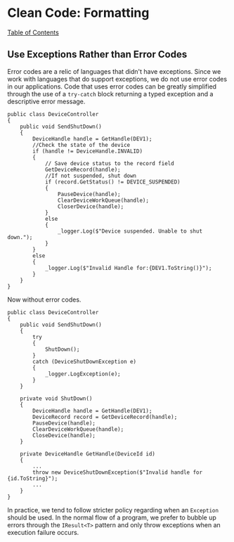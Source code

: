 # Clean Code: Formatting

[Table of Contents](../CLEAN-CODE.md)

## Use Exceptions Rather than Error Codes

Error codes are a relic of languages that didn't have exceptions. Since we work with languages that do support exceptions, we do not use error codes in our applications. Code that uses error codes can be greatly simplified through the use of a `try-catch` block returning a typed exception and a descriptive error message.

```CSharp
public class DeviceController
{
    public void SendShutDown()
    {
        DeviceHandle handle = GetHandle(DEV1);
        //Check the state of the device
        if (handle != DeviceHandle.INVALID)
        {
            // Save device status to the record field
            GetDeviceRecord(handle);
            //If not suspended, shut down
            if (record.GetStatus() != DEVICE_SUSPENDED)
            {
                PauseDevice(handle);
                ClearDeviceWorkQueue(handle);
                CloserDevice(handle);
            }
            else
            {
                _logger.Log($"Device suspended. Unable to shut down.");
            }
        }
        else
        {
            _logger.Log($"Invalid Handle for:{DEV1.ToString()}");
        }
    }
}
```

Now without error codes.

```CSharp
public class DeviceController
{
    public void SendShutDown()
    {
        try
        {
            ShutDown();
        }
        catch (DeviceShutDownException e)
        {
            _logger.LogException(e);
        }
    }

    private void ShutDown()
    {
        DeviceHandle handle = GetHandle(DEV1);
        DeviceRecord record = GetDeviceRecord(handle);
        PauseDevice(handle);
        ClearDeviceWorkQueue(handle);
        CloseDevice(handle);
    }

    private DeviceHandle GetHandle(DeviceId id)
    {
        ...
        throw new DeviceShutDownException($"Invalid handle for {id.ToString}");
        ...
    }
}
```

In practice, we tend to follow stricter policy regarding when an `Exception` should be used. In the normal flow of a program, we prefer to bubble up errors through the `IResult<T>` pattern and only throw exceptions when an execution failure occurs.

